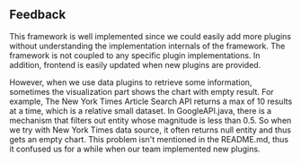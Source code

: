## Feedback
This framework is well implemented since we could easily add more plugins without understanding the implementation
internals of the framework. The framework is not coupled to any specific plugin implementations. In addition, frontend is
easily updated when new plugins are provided.




However, when we use data plugins to retrieve some information, sometimes the visualization part shows the chart with empty result.
For example, The New York Times Article Search API
returns a max of 10 results at a time, which is a relative small dataset. In GoogleAPI.java, there is a mechanism that
filters out entity whose magnitude is less than 0.5. So when we try with New York Times data source, it often returns null
entity and thus gets an empty chart. This problem isn't mentioned in the README.md, thus it confused us for a while when 
our team implemented new plugins.